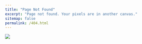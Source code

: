 ```yaml
---
title: "Page Not Found"
excerpt: "Page not found. Your pixels are in another canvas."
sitemap: false
permalink: /404.html
---
```


![](https://i2.wp.com/www.silocreativo.com/en/wp-content/uploads/2017/11/ejemplo-pagina-error-404-creativo.png?fit=666%2C370&quality=100&strip=all&ssl=1)
